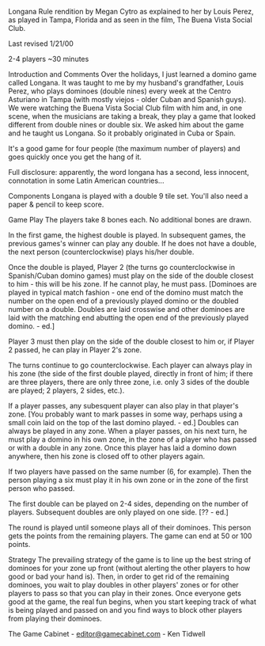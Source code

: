 Longana
Rule rendition by Megan Cytro as explained to her by Louis Perez,
as played in Tampa, Florida and as seen in the film, The Buena Vista Social Club.

Last revised 1/21/00

2-4 players
~30 minutes

Introduction and Comments
Over the holidays, I just learned a domino game called Longana. It was taught to me by my husband's grandfather, Louis Perez, who plays dominoes (double nines) every week at the Centro Asturiano in Tampa (with mostly viejos - older Cuban and Spanish guys). We were watching the Buena Vista Social Club film with him and, in one scene, when the musicians are taking a break, they play a game that looked different from double nines or double six. We asked him about the game and he taught us Longana. So it probably originated in Cuba or Spain.

It's a good game for four people (the maximum number of players) and goes quickly once you get the hang of it.

Full disclosure: apparently, the word longana has a second, less innocent, connotation in some Latin American countries...

Components
Longana is played with a double 9 tile set. You'll also need a paper & pencil to keep score.

Game Play
The players take 8 bones each. No additional bones are drawn.

In the first game, the highest double is played. In subsequent games, the previous games's winner can play any double. If he does not have a double, the next person (counterclockwise) plays his/her double.

Once the double is played, Player 2 (the turns go counterclockwise in Spanish/Cuban domino games) must play on the side of the double closest to him - this will be his zone. If he cannot play, he must pass. [Dominoes are played in typical match fashion - one end of the domino must match the number on the open end of a previously played domino or the doubled number on a double. Doubles are laid crosswise and other dominoes are laid with the matching end abutting the open end of the previously played domino. - ed.]

Player 3 must then play on the side of the double closest to him or, if Player 2 passed, he can play in Player 2's zone.

The turns continue to go counterclockwise. Each player can always play in his zone (the side of the first double played, directly in front of him; if there are three players, there are only three zone, i.e. only 3 sides of the double are played; 2 players, 2 sides, etc.).

If a player passes, any subesquent player can also play in that player's zone. [You probably want to mark passes in some way, perhaps using a small coin laid on the top of the last domino played. - ed.] Doubles can always be played in any zone. When a player passes, on his next turn, he must play a domino in his own zone, in the zone of a player who has passed or with a double in any zone. Once this player has laid a domino down anywhere, then his zone is closed off to other players again.

If two players have passed on the same number (6, for example). Then the person playing a six must play it in his own zone or in the zone of the first person who passed.

The first double can be played on 2-4 sides, depending on the number of players. Subsequent doubles are only played on one side. [?? - ed.]

The round is played until someone plays all of their dominoes. This person gets the points from the remaining players. The game can end at 50 or 100 points.

Strategy
The prevailing strategy of the game is to line up the best string of dominoes for your zone up front (without alerting the other players to how good or bad your hand is). Then, in order to get rid of the remaining dominoes, you wait to play doubles in other players' zones or for other players to pass so that you can play in their zones. Once everyone gets good at the game, the real fun begins, when you start keeping track of what is being played and passed on and you find ways to block other players from playing their dominoes.

The Game Cabinet - editor@gamecabinet.com - Ken Tidwell
